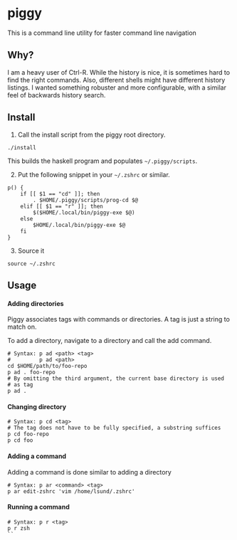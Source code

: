 # piggy

This is a command line utility for faster command line navigation

## Why?

I am a heavy user of Ctrl-R. While the history is nice, it is sometimes hard to
find the right commands. Also, different shells might have different history
listings. I wanted something robuster and more configurable, with a similar feel of backwards history search.

## Install

1. Call the install script from the piggy root directory.

```
./install
```

This builds the haskell program and populates `~/.piggy/scripts`.

2. Put the following snippet in your `~/.zshrc` or similar.

```
p() {
    if [[ $1 == "cd" ]]; then
        . $HOME/.piggy/scripts/prog-cd $@
    elif [[ $1 == "r" ]]; then
        $($HOME/.local/bin/piggy-exe $@)
    else
		$HOME/.local/bin/piggy-exe $@
    fi
}
```

3. Source it

```
source ~/.zshrc
```

## Usage

#### Adding directories

Piggy associates tags with commands or directories. A tag is just a string to
match on.

To add a directory, navigate to a directory and call the add command.

```
# Syntax: p ad <path> <tag>
#         p ad <path>
cd $HOME/path/to/foo-repo
p ad . foo-repo
# By omitting the third argument, the current base directory is used
# as tag
p ad .
```

#### Changing directory

```
# Syntax: p cd <tag>
# The tag does not have to be fully specified, a substring suffices
p cd foo-repo
p cd foo
```

#### Adding a command

Adding a command is done similar to adding a directory

```
# Syntax: p ar <command> <tag>
p ar edit-zshrc 'vim /home/lsund/.zshrc'
```

#### Running a command

```
# Syntax: p r <tag>
p r zsh
``
